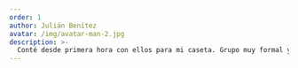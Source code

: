 ```yaml
---
order: 1
author: Julián Benítez
avatar: /img/avatar-man-2.jpg
description: >-
  Conté desde primera hora con ellos para mi caseta. Grupo muy formal y de los más divertidos que he visto. Pedazo de rato que te hacen pasar!! El año que viene más y mejor.
---
```


